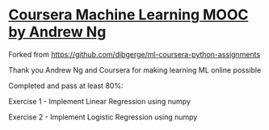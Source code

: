 # [Coursera Machine Learning MOOC by Andrew Ng](https://www.coursera.org/learn/machine-learning) 
Forked from https://github.com/dibgerge/ml-coursera-python-assignments

Thank you Andrew Ng and Coursera for making learning ML online possible

Completed and pass at least 80%: 

Exercise 1 - Implement Linear Regression using numpy

Exercise 2 - Implement Logistic Regression using numpy
